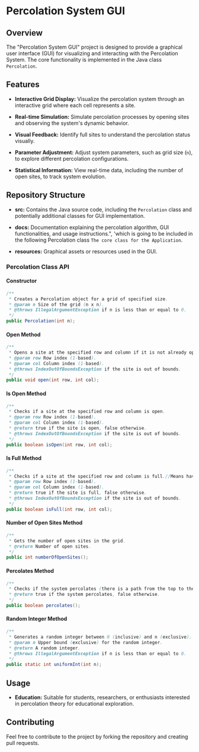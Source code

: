 # Percolation System GUI

## Overview

The "Percolation System GUI" project is designed to provide a graphical user interface (GUI) for visualizing and interacting with the Percolation System. The core functionality is implemented in the Java class `Percolation`.

## Features

- **Interactive Grid Display:** Visualize the percolation system through an interactive grid where each cell represents a site.

- **Real-time Simulation:** Simulate percolation processes by opening sites and observing the system's dynamic behavior.

- **Visual Feedback:** Identify full sites to understand the percolation status visually.

- **Parameter Adjustment:** Adjust system parameters, such as grid size (`n`), to explore different percolation configurations.

- **Statistical Information:** View real-time data, including the number of open sites, to track system evolution.


## Repository Structure

- **src:** Contains the Java source code, including the `Percolation` class and potentially additional classes for GUI implementation.
  
- **docs:** Documentation explaining the percolation algorithm, GUI functionalities, and usage instructions.", 'which is going to be included in the following Percolation class ``The core class for the Application``.

- **resources:** Graphical assets or resources used in the GUI.


### Percolation Class API

#### Constructor

```java
/**
 * Creates a Percolation object for a grid of specified size.
 * @param n Size of the grid (n x n).
 * @throws IllegalArgumentException if n is less than or equal to 0.
 */
public Percolation(int n);
```

#### Open Method

```java
/**
 * Opens a site at the specified row and column if it is not already open.
 * @param row Row index (1-based).
 * @param col Column index (1-based).
 * @throws IndexOutOfBoundsException if the site is out of bounds.
 */
public void open(int row, int col);
```

#### Is Open Method

```java
/**
 * Checks if a site at the specified row and column is open.
 * @param row Row index (1-based).
 * @param col Column index (1-based).
 * @return true if the site is open, false otherwise.
 * @throws IndexOutOfBoundsException if the site is out of bounds.
 */
public boolean isOpen(int row, int col);
```

#### Is Full Method

```java
/**
 * Checks if a site at the specified row and column is full.//Means having a mutual connection with any element in top row.
 * @param row Row index (1-based).
 * @param col Column index (1-based).
 * @return true if the site is full, false otherwise.
 * @throws IndexOutOfBoundsException if the site is out of bounds.
 */
public boolean isFull(int row, int col);
```

#### Number of Open Sites Method

```java
/**
 * Gets the number of open sites in the grid.
 * @return Number of open sites.
 */
public int numberOfOpenSites();
```

#### Percolates Method

```java
/**
 * Checks if the system percolates (there is a path from the top to the bottom).
 * @return true if the system percolates, false otherwise.
 */
public boolean percolates();
```

#### Random Integer Method

```java
/**
 * Generates a random integer between 0 (inclusive) and n (exclusive).
 * @param n Upper bound (exclusive) for the random integer.
 * @return A random integer.
 * @throws IllegalArgumentException if n is less than or equal to 0.
 */
public static int uniformInt(int n);
```

## Usage

- **Education:** Suitable for students, researchers, or enthusiasts interested in percolation theory for educational exploration.

## Contributing

Feel free to contribute to the project by forking the repository and creating pull requests.
